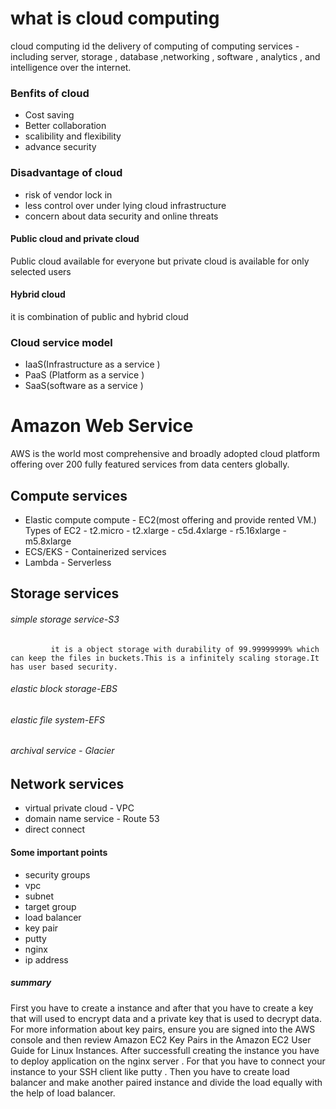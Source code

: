 # what is cloud computing
cloud computing id the delivery of computing of computing services - including server, storage , database ,networking , software , analytics , and intelligence over the internet.
### Benfits of cloud 
- Cost saving
- Better collaboration
- scalibility and flexibility
- advance security
### Disadvantage of cloud 
- risk of vendor lock in
- less control over under lying cloud infrastructure
- concern about data security and online threats
#### Public cloud and private cloud
Public cloud available for everyone but private cloud is available for only selected users 
#### Hybrid cloud 
it is combination of public and hybrid cloud 
### Cloud service model
- IaaS(Infrastructure as a service )
- PaaS (Platform as a service )
- SaaS(software as a service )
# Amazon Web Service 
AWS is the world most comprehensive and broadly adopted cloud platform offering over 200 fully featured services from data centers  globally.
## Compute services 
- Elastic compute compute - EC2(most offering and provide rented VM.)
             Types of EC2
                 - t2.micro
                 - t2.xlarge
                 - c5d.4xlarge
                 - r5.16xlarge
                 - m5.8xlarge
- ECS/EKS - Containerized services
- Lambda - Serverless
## Storage services 
###### simple storage service-S3
             it is a object storage with durability of 99.99999999% which can keep the files in buckets.This is a infinitely scaling storage.It has user based security.
###### elastic block storage-EBS
###### elastic file system-EFS
###### archival service - Glacier
## Network services
- virtual private cloud - VPC
- domain name service - Route 53
- direct connect

#### Some important points 
- security groups
- vpc
- subnet
- target group
- load balancer
- key pair
- putty
- nginx
- ip address

##### summary 
   First you have to create a instance and after that you have to create a  key that will used to encrypt data and a private key that is used to decrypt data. For more information about key pairs, ensure you are signed into the AWS console and then review Amazon EC2 Key Pairs in the Amazon EC2 User Guide for Linux Instances. After successfull creating the instance you have to deploy application on the nginx server . For that you have to connect your instance to your SSH client like putty .
   Then you have to create load balancer and make another paired instance and divide the load equally with the help of load balancer.
  

